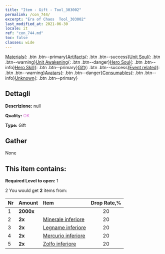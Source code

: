 ```yaml
---
title: "Item - Gift - Tool_303002"
permalink: /con_744/
excerpt: "Era of Chaos  Tool_303002"
last_modified_at: 2021-06-30
locale: it
ref: "con_744.md"
toc: false
classes: wide
---
```

 [Materials](/ItemsIT/){: .btn .btn--primary}[Artifacts](/ItemsIT/Artifacts/){: .btn .btn--success}[Unit Soul](/ItemsIT/UnitSoul/){: .btn .btn--warning}[Unit Awakening](/ItemsIT/UnitAwakening/){: .btn .btn--danger}[Hero Soul](/ItemsIT/HeroSoul/){: .btn .btn--info}[Hero Skill](/ItemsIT/HeroSkill/){: .btn .btn--primary}[Gift](/ItemsIT/Gift/){: .btn .btn--success}[Event related](/ItemsIT/Events/){: .btn .btn--warning}[Avatars](/ItemsIT/Avatars/){: .btn .btn--danger}[Consumables](/ItemsIT/Consumables/){: .btn .btn--info}[Unknown](/ItemsIT/Unknown/){: .btn .btn--primary}

## Dettagli
 **Descrizione:** null

 **Quality:** <span style="color: #DA70D6">OK</span>

 **Type:** Gift

## Gather

  None

## This item contains:

 **Required Level to open:** 1

 2 You would get **2** items  from:

  | Nr | Amount |     Item    | Drop Rate,% |
  |:---|:-------|:------------|:---------:|
  | 1 |  **2000x** | <i class="fas fa-coins"/> | 20 | 
  | 2 |  **2x** | [Minerale inferiore](/ItemsIT/mat_1/) | 20 | 
  | 3 |  **2x** | [Legname inferiore](/ItemsIT/mat_1/) | 20 | 
  | 4 |  **2x** | [Mercurio inferiore](/ItemsIT/mat_2/) | 20 | 
  | 5 |  **2x** | [Zolfo inferiore](/ItemsIT/mat_3/) | 20 | 

